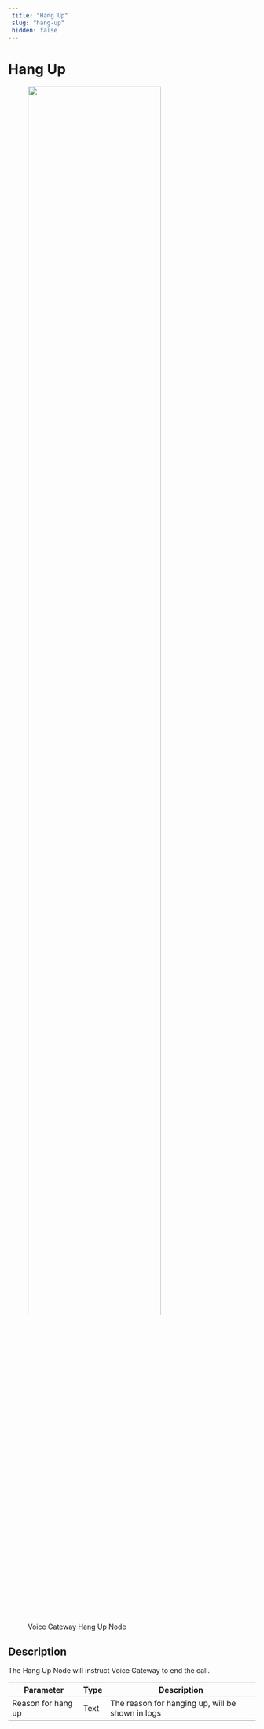 ```yaml
---
 title: "Hang Up" 
 slug: "hang-up" 
 hidden: false 
---
```

# Hang Up

<figure>
  <img class="image-center" src="{{config.site_url}}ai/nodes/images/vg/hang-up.png" width="80%" />
  <figcaption>Voice Gateway Hang Up Node</figcaption>
</figure>

## Description
<div class="divider"></div>

The Hang Up Node will instruct Voice Gateway to end the call.

| Parameter          | Type | Description                                      |
|--------------------|------|--------------------------------------------------|
| Reason for hang up | Text | The reason for hanging up, will be shown in logs |
